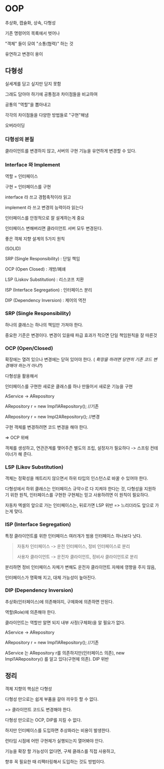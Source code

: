 # OOP

추상화, 캡슐화, 상속, 다형성

기존 명령어의 목록에서 벗어나 

"객체" 들이 모여 "소통(협력)" 하는 것

유연하고 변경이 용이



## 다형성

실세계를 담고 싶지만 담지 못함

그래도 담아야 하기에 공통점과 차이점들을 비교하여 

공통의 "역할"을 뽑아내고 

각각의 차이점들을 다양한 방법들로  "구현"해냄

오버라이딩

### 다형성의 본질

클라이언트를 변경하지 않고, 서버의 구현 기능을 유연하게 변경할 수 있다.

### Interface 와 Implement

역할 = 인터페이스

구현 = 인터페이스를 구현



interface 라 쓰고 경험축적이라 읽고

implement 라 쓰고 변경의 능력이라 읽는다



인터페이스를 안정적으로 잘 설계하는게 중요

인터페이스 변해버리면 클라이언트 서버 모두 변경된다.





좋은 객체 지향 설계의 5가지 원칙

(SOLID)

SRP (Single Responsibility) : 단일 책임

OCP (Open Closed) : 개방/폐쇄

LSP (Liskov Substitution) : 리스코프 치환

ISP (Interface Segregation) : 인터페이스 분리

DIP (Dependency Inversion) : 제어의 역전





### SRP (Single Responsibility) 

하나의 클래스는 하나의 책임만 가져야 한다.

중요한 기준은 변경이다. 변경이 있을때 파급 효과가 적으면 단일 책임원칙을 잘 따른것

### OCP (Open/Closed)

확장에는 열려 있으나 변경에는 닫혀 있어야 한다. ( _확장을 하려면 당연히 기존 코드 변경해야 하는거 아냐?_)

다형성을 활용해서

인터페이스를 구현한 새로운 클래스를 하나 만들어서 새로운 기능을 구현

AService -> ARepository

 ARepository r = new Impl1ARepository(); //기존

 ARepository r = new Impl2ARepository(); //변경

구현 객체를 변경하려면 코드 변경을 해야 한다. 

=> OCP 위배

객체를 생성하고, 연관관계를 맺어주즌 별도의 조립, 설정자가 필요하다 -> 스프링 컨테이너가 해 준다.



### LSP (Likov Substitution)

객체는 정확성을 깨트리지 않으면서 하위 타입의 인스턴스로 바꿀 수 있어야 한다.

다형성에서 하위 클래스는 인터페이스 규약ㅇ르 다 지켜야 한다는 것, 다형성을 지원하기 위한 원칙, 인터페이스를 구현한 구현체는 믿고 사용하려면 이 원칙이 필요하다.

자동차 엑셀의 앞으로 가는 인터페이스는, 뒤로가면 LSP 위반 => 느리더라도 앞으로 가는게 맞다.



### ISP (Interface Segregation)

특정 클라이언트를 위한 인터페이스 여러개가 범용 인터페이스 하나보다 낫다.

> 자동차 인터페이스 -> 운전 인터페이스, 정비 인터페이스로 분리
>
> 사용자 클라이언트 -> 운전자 클라이언트, 정비사 클라이언트로 분리  

분리하면 정비 인터페이스 자체가 변해도 운전자 클라이언트 자체에 영향을 주지 않음,

인터페이스가 명확해 지고, 대체 가능성이 높아진다.



### DIP (Dependency Inversion)

추상화(인터페이스)에 의존해야지, 구체화에 의존하면 안된다.

역할(Role)에 의존해야 한다.

클라이언트는 역할만 알면 되지 내부 사정(구체화)을 알 필요가 없다.



AService -> ARepository

 ARepository r = new Impl1ARepository(); //기존

AService 는 ARepository r를 의존하지만(인터페이스 의존), new Impl1ARepository() 를 알고 있다(구현체 의존). DIP 위반



## 정리

객체 지향의 핵심은 다형성

다형성 만으로는 쉽게 부품을 갈아 끼우듯 할 수 없다.

=> 클라이언트 코드도 변경해야 한다.

다형성 만으로는 OCP, DIP를 지킬 수 없다. 



하지만 인터페이스를 도입하면 추상화라는 비용이 발생한다.

런타임 시점에 어떤 구현체가 실행되는지 열어봐야 안다.

기능을 확장 할 가능성이 없다면, 구체 클래스를 직접 사용하고, 

향후 꼭 필요한 때 리팩터링해서 도입하는 것도 방법이다.